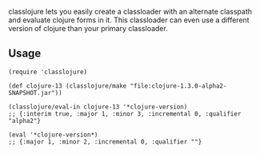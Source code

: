 classlojure lets you easily create a classloader with an alternate classpath and evaluate
clojure forms in it. This classloader can even use a different version of clojure than
your primary classloader.

## Usage

    (require 'classlojure)

    (def clojure-13 (classlojure/make "file:clojure-1.3.0-alpha2-SNAPSHOT.jar"))

    (classlojure/eval-in clojure-13 '*clojure-version)
    ;; {:interim true, :major 1, :minor 3, :incremental 0, :qualifier "alpha2"}

    (eval '*clojure-version*)
    ;; {:major 1, :minor 2, :incremental 0, :qualifier ""}